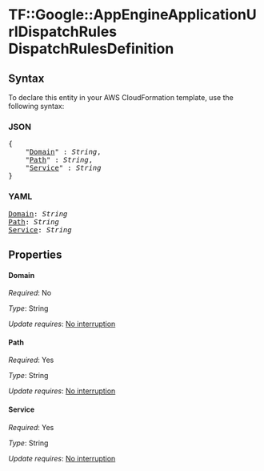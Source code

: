 # TF::Google::AppEngineApplicationUrlDispatchRules DispatchRulesDefinition

## Syntax

To declare this entity in your AWS CloudFormation template, use the following syntax:

### JSON

<pre>
{
    "<a href="#domain" title="Domain">Domain</a>" : <i>String</i>,
    "<a href="#path" title="Path">Path</a>" : <i>String</i>,
    "<a href="#service" title="Service">Service</a>" : <i>String</i>
}
</pre>

### YAML

<pre>
<a href="#domain" title="Domain">Domain</a>: <i>String</i>
<a href="#path" title="Path">Path</a>: <i>String</i>
<a href="#service" title="Service">Service</a>: <i>String</i>
</pre>

## Properties

#### Domain

_Required_: No

_Type_: String

_Update requires_: [No interruption](https://docs.aws.amazon.com/AWSCloudFormation/latest/UserGuide/using-cfn-updating-stacks-update-behaviors.html#update-no-interrupt)

#### Path

_Required_: Yes

_Type_: String

_Update requires_: [No interruption](https://docs.aws.amazon.com/AWSCloudFormation/latest/UserGuide/using-cfn-updating-stacks-update-behaviors.html#update-no-interrupt)

#### Service

_Required_: Yes

_Type_: String

_Update requires_: [No interruption](https://docs.aws.amazon.com/AWSCloudFormation/latest/UserGuide/using-cfn-updating-stacks-update-behaviors.html#update-no-interrupt)

